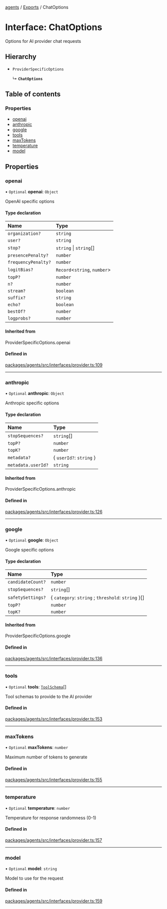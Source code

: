 <!-- 
 ⚠️  AUTO-GENERATED FILE - DO NOT EDIT MANUALLY
 This file is automatically generated by scripts/docs-generator.js
 To make changes, edit the source TypeScript files or update the generator script
-->

[agents](../../) / [Exports](../modules) / ChatOptions

# Interface: ChatOptions

Options for AI provider chat requests

## Hierarchy

- `ProviderSpecificOptions`

  ↳ **`ChatOptions`**

## Table of contents

### Properties

- [openai](ChatOptions#openai)
- [anthropic](ChatOptions#anthropic)
- [google](ChatOptions#google)
- [tools](ChatOptions#tools)
- [maxTokens](ChatOptions#maxtokens)
- [temperature](ChatOptions#temperature)
- [model](ChatOptions#model)

## Properties

### openai

• `Optional` **openai**: `Object`

OpenAI specific options

#### Type declaration

| Name | Type |
| :------ | :------ |
| `organization?` | `string` |
| `user?` | `string` |
| `stop?` | `string` \| `string`[] |
| `presencePenalty?` | `number` |
| `frequencyPenalty?` | `number` |
| `logitBias?` | `Record`\<`string`, `number`\> |
| `topP?` | `number` |
| `n?` | `number` |
| `stream?` | `boolean` |
| `suffix?` | `string` |
| `echo?` | `boolean` |
| `bestOf?` | `number` |
| `logprobs?` | `number` |

#### Inherited from

ProviderSpecificOptions.openai

#### Defined in

[packages/agents/src/interfaces/provider.ts:109](https://github.com/woojubb/robota/blob/a69b4da7c5c53be6f90be7c6508928a6d39cf60b/packages/agents/src/interfaces/provider.ts#L109)

___

### anthropic

• `Optional` **anthropic**: `Object`

Anthropic specific options

#### Type declaration

| Name | Type |
| :------ | :------ |
| `stopSequences?` | `string`[] |
| `topP?` | `number` |
| `topK?` | `number` |
| `metadata?` | \{ `userId?`: `string`  } |
| `metadata.userId?` | `string` |

#### Inherited from

ProviderSpecificOptions.anthropic

#### Defined in

[packages/agents/src/interfaces/provider.ts:126](https://github.com/woojubb/robota/blob/a69b4da7c5c53be6f90be7c6508928a6d39cf60b/packages/agents/src/interfaces/provider.ts#L126)

___

### google

• `Optional` **google**: `Object`

Google specific options

#### Type declaration

| Name | Type |
| :------ | :------ |
| `candidateCount?` | `number` |
| `stopSequences?` | `string`[] |
| `safetySettings?` | \{ `category`: `string` ; `threshold`: `string`  }[] |
| `topP?` | `number` |
| `topK?` | `number` |

#### Inherited from

ProviderSpecificOptions.google

#### Defined in

[packages/agents/src/interfaces/provider.ts:136](https://github.com/woojubb/robota/blob/a69b4da7c5c53be6f90be7c6508928a6d39cf60b/packages/agents/src/interfaces/provider.ts#L136)

___

### tools

• `Optional` **tools**: [`ToolSchema`](ToolSchema)[]

Tool schemas to provide to the AI provider

#### Defined in

[packages/agents/src/interfaces/provider.ts:153](https://github.com/woojubb/robota/blob/a69b4da7c5c53be6f90be7c6508928a6d39cf60b/packages/agents/src/interfaces/provider.ts#L153)

___

### maxTokens

• `Optional` **maxTokens**: `number`

Maximum number of tokens to generate

#### Defined in

[packages/agents/src/interfaces/provider.ts:155](https://github.com/woojubb/robota/blob/a69b4da7c5c53be6f90be7c6508928a6d39cf60b/packages/agents/src/interfaces/provider.ts#L155)

___

### temperature

• `Optional` **temperature**: `number`

Temperature for response randomness (0-1)

#### Defined in

[packages/agents/src/interfaces/provider.ts:157](https://github.com/woojubb/robota/blob/a69b4da7c5c53be6f90be7c6508928a6d39cf60b/packages/agents/src/interfaces/provider.ts#L157)

___

### model

• `Optional` **model**: `string`

Model to use for the request

#### Defined in

[packages/agents/src/interfaces/provider.ts:159](https://github.com/woojubb/robota/blob/a69b4da7c5c53be6f90be7c6508928a6d39cf60b/packages/agents/src/interfaces/provider.ts#L159)
